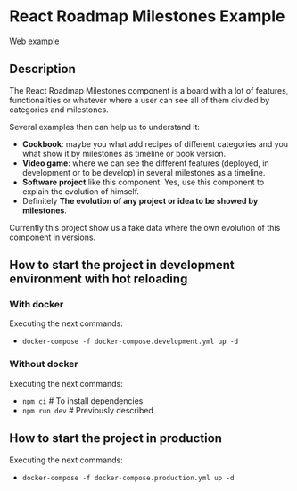 # React Roadmap Milestones Example

[Web example](https://react-roadmap-milestones-example.vercel.app/roadmap)

## Description
The React Roadmap Milestones component is a board with a lot of features, functionalities or whatever where a user can see all of them divided by categories and milestones.

Several examples than can help us to understand it:
- **Cookbook**: maybe you what add recipes of different categories and you what show it by milestones as timeline or book version.
- **Video game**: where we can see the different features (deployed, in development or to be develop) in several milestones as a timeline.
- **Software project** like this component. Yes, use this component to explain the evolution of himself.
- Definitely **The evolution of any project or idea to be showed by milestones**.

Currently this project show us a fake data where the own evolution of this component in versions.

## How to start the project in development environment with hot reloading

### With docker
Executing the next commands:
- `docker-compose -f docker-compose.development.yml up -d`

### Without docker
Executing the next commands:
- `npm ci` # To install dependencies
- `npm run dev` # Previously described

## How to start the project in production
Executing the next commands:
- `docker-compose -f docker-compose.production.yml up -d`

